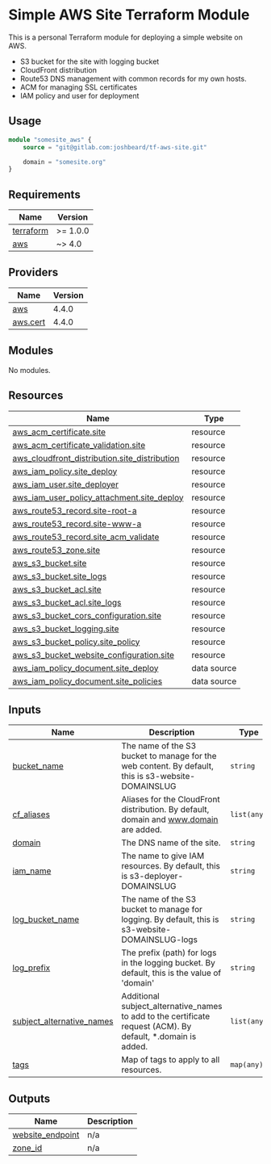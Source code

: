 # Simple AWS Site Terraform Module

This is a personal Terraform module for deploying a simple website on AWS.

* S3 bucket for the site with logging bucket
* CloudFront distribution
* Route53 DNS management with common records for my own hosts.
* ACM for managing SSL certificates
* IAM policy and user for deployment

## Usage

```terraform
module "somesite_aws" {
    source = "git@gitlab.com:joshbeard/tf-aws-site.git"

    domain = "somesite.org"
}
```

<!-- BEGINNING OF PRE-COMMIT-TERRAFORM DOCS HOOK -->
## Requirements

| Name | Version |
|------|---------|
| <a name="requirement_terraform"></a> [terraform](#requirement\_terraform) | >= 1.0.0 |
| <a name="requirement_aws"></a> [aws](#requirement\_aws) | ~> 4.0 |

## Providers

| Name | Version |
|------|---------|
| <a name="provider_aws"></a> [aws](#provider\_aws) | 4.4.0 |
| <a name="provider_aws.cert"></a> [aws.cert](#provider\_aws.cert) | 4.4.0 |

## Modules

No modules.

## Resources

| Name | Type |
|------|------|
| [aws_acm_certificate.site](https://registry.terraform.io/providers/hashicorp/aws/latest/docs/resources/acm_certificate) | resource |
| [aws_acm_certificate_validation.site](https://registry.terraform.io/providers/hashicorp/aws/latest/docs/resources/acm_certificate_validation) | resource |
| [aws_cloudfront_distribution.site_distribution](https://registry.terraform.io/providers/hashicorp/aws/latest/docs/resources/cloudfront_distribution) | resource |
| [aws_iam_policy.site_deploy](https://registry.terraform.io/providers/hashicorp/aws/latest/docs/resources/iam_policy) | resource |
| [aws_iam_user.site_deployer](https://registry.terraform.io/providers/hashicorp/aws/latest/docs/resources/iam_user) | resource |
| [aws_iam_user_policy_attachment.site_deploy](https://registry.terraform.io/providers/hashicorp/aws/latest/docs/resources/iam_user_policy_attachment) | resource |
| [aws_route53_record.site-root-a](https://registry.terraform.io/providers/hashicorp/aws/latest/docs/resources/route53_record) | resource |
| [aws_route53_record.site-www-a](https://registry.terraform.io/providers/hashicorp/aws/latest/docs/resources/route53_record) | resource |
| [aws_route53_record.site_acm_validate](https://registry.terraform.io/providers/hashicorp/aws/latest/docs/resources/route53_record) | resource |
| [aws_route53_zone.site](https://registry.terraform.io/providers/hashicorp/aws/latest/docs/resources/route53_zone) | resource |
| [aws_s3_bucket.site](https://registry.terraform.io/providers/hashicorp/aws/latest/docs/resources/s3_bucket) | resource |
| [aws_s3_bucket.site_logs](https://registry.terraform.io/providers/hashicorp/aws/latest/docs/resources/s3_bucket) | resource |
| [aws_s3_bucket_acl.site](https://registry.terraform.io/providers/hashicorp/aws/latest/docs/resources/s3_bucket_acl) | resource |
| [aws_s3_bucket_acl.site_logs](https://registry.terraform.io/providers/hashicorp/aws/latest/docs/resources/s3_bucket_acl) | resource |
| [aws_s3_bucket_cors_configuration.site](https://registry.terraform.io/providers/hashicorp/aws/latest/docs/resources/s3_bucket_cors_configuration) | resource |
| [aws_s3_bucket_logging.site](https://registry.terraform.io/providers/hashicorp/aws/latest/docs/resources/s3_bucket_logging) | resource |
| [aws_s3_bucket_policy.site_policy](https://registry.terraform.io/providers/hashicorp/aws/latest/docs/resources/s3_bucket_policy) | resource |
| [aws_s3_bucket_website_configuration.site](https://registry.terraform.io/providers/hashicorp/aws/latest/docs/resources/s3_bucket_website_configuration) | resource |
| [aws_iam_policy_document.site_deploy](https://registry.terraform.io/providers/hashicorp/aws/latest/docs/data-sources/iam_policy_document) | data source |
| [aws_iam_policy_document.site_policies](https://registry.terraform.io/providers/hashicorp/aws/latest/docs/data-sources/iam_policy_document) | data source |

## Inputs

| Name | Description | Type | Default | Required |
|------|-------------|------|---------|:--------:|
| <a name="input_bucket_name"></a> [bucket\_name](#input\_bucket\_name) | The name of the S3 bucket to manage for the web content. By default, this is s3-website-DOMAINSLUG | `string` | `null` | no |
| <a name="input_cf_aliases"></a> [cf\_aliases](#input\_cf\_aliases) | Aliases for the CloudFront distribution. By default, domain and www.domain are added. | `list(any)` | `[]` | no |
| <a name="input_domain"></a> [domain](#input\_domain) | The DNS name of the site. | `string` | n/a | yes |
| <a name="input_iam_name"></a> [iam\_name](#input\_iam\_name) | The name to give IAM resources. By default, this is s3-deployer-DOMAINSLUG | `string` | `null` | no |
| <a name="input_log_bucket_name"></a> [log\_bucket\_name](#input\_log\_bucket\_name) | The name of the S3 bucket to manage for logging. By default, this is s3-website-DOMAINSLUG-logs | `string` | `null` | no |
| <a name="input_log_prefix"></a> [log\_prefix](#input\_log\_prefix) | The prefix (path) for logs in the logging bucket. By default, this is the value of 'domain' | `string` | `null` | no |
| <a name="input_subject_alternative_names"></a> [subject\_alternative\_names](#input\_subject\_alternative\_names) | Additional subject\_alternative\_names to add to the certificate request (ACM). By default, *.domain is added. | `list(any)` | `[]` | no |
| <a name="input_tags"></a> [tags](#input\_tags) | Map of tags to apply to all resources. | `map(any)` | `{}` | no |

## Outputs

| Name | Description |
|------|-------------|
| <a name="output_website_endpoint"></a> [website\_endpoint](#output\_website\_endpoint) | n/a |
| <a name="output_zone_id"></a> [zone\_id](#output\_zone\_id) | n/a |
<!-- END OF PRE-COMMIT-TERRAFORM DOCS HOOK -->
